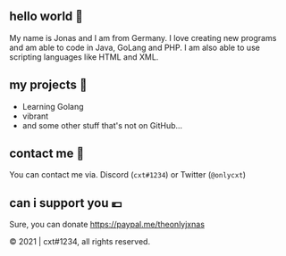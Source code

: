 ## hello world 👋
My name is Jonas and I am from Germany. I love creating new programs and am able to code in Java, GoLang and PHP. I am also able to use scripting languages like HTML and XML.
## my projects 🚧
 - Learning Golang
 - vibrant
 - and some other stuff that's not on GitHub...
## contact me 📝
You can contact me via. Discord (`cxt#1234`) or Twitter (`@onlycxt`)
## can i support you 💶
Sure, you can donate https://paypal.me/theonlyjxnas

©️ 2021 | cxt#1234, all rights reserved.
